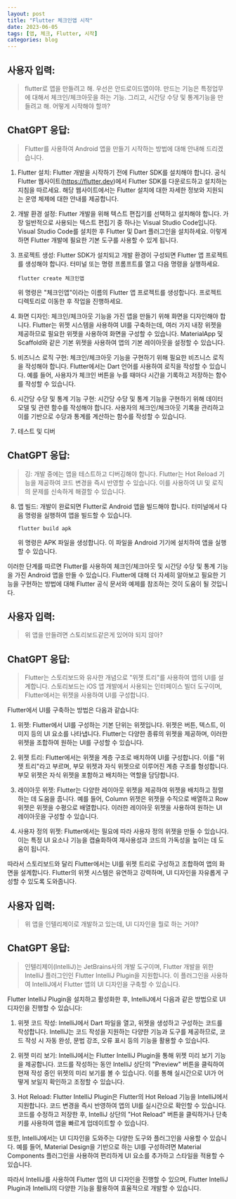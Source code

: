 ```yaml
---
layout: post
title: "Flutter 체크인앱 시작"
date: 2023-06-05
tags: [앱, 체크, Flutter, 시작]
categories: blog
---
```


## 사용자 입력:
> flutter로 앱을 만들려고 해. 우선은 안드로이드앱이야. 만드는 기능은  특정업무에 대해서 체크인/체크아웃을 하는 기능. 그리고, 시간당 수당 및 통계기능을 만들려고 해. 어떻게 시작해야 할까?

## ChatGPT 응답:
> Flutter를 사용하여 Android 앱을 만들기 시작하는 방법에 대해 안내해 드리겠습니다.

1. Flutter 설치: Flutter 개발을 시작하기 전에 Flutter SDK를 설치해야 합니다. 공식 Flutter 웹사이트(https://flutter.dev)에서 Flutter SDK를 다운로드하고 설치하는 지침을 따르세요. 해당 웹사이트에서는 Flutter 설치에 대한 자세한 정보와 지원되는 운영 체제에 대한 안내를 제공합니다.

2. 개발 환경 설정: Flutter 개발을 위해 텍스트 편집기를 선택하고 설치해야 합니다. 가장 일반적으로 사용되는 텍스트 편집기 중 하나는 Visual Studio Code입니다. Visual Studio Code를 설치한 후 Flutter 및 Dart 플러그인을 설치하세요. 이렇게 하면 Flutter 개발에 필요한 기본 도구를 사용할 수 있게 됩니다.

3. 프로젝트 생성: Flutter SDK가 설치되고 개발 환경이 구성되면 Flutter 앱 프로젝트를 생성해야 합니다. 터미널 또는 명령 프롬프트를 열고 다음 명령을 실행하세요.

   ```
   flutter create 체크인앱
   ```

   위 명령은 "체크인앱"이라는 이름의 Flutter 앱 프로젝트를 생성합니다. 프로젝트 디렉토리로 이동한 후 작업을 진행하세요.

4. 화면 디자인: 체크인/체크아웃 기능을 가진 앱을 만들기 위해 화면을 디자인해야 합니다. Flutter는 위젯 시스템을 사용하여 UI를 구축하는데, 여러 가지 내장 위젯을 제공하므로 필요한 위젯을 사용하여 화면을 구성할 수 있습니다. MaterialApp 및 Scaffold와 같은 기본 위젯을 사용하여 앱의 기본 레이아웃을 설정할 수 있습니다.

5. 비즈니스 로직 구현: 체크인/체크아웃 기능을 구현하기 위해 필요한 비즈니스 로직을 작성해야 합니다. Flutter에서는 Dart 언어를 사용하여 로직을 작성할 수 있습니다. 예를 들어, 사용자가 체크인 버튼을 누를 때마다 시간을 기록하고 저장하는 함수를 작성할 수 있습니다.

6. 시간당 수당 및 통계 기능 구현: 시간당 수당 및 통계 기능을 구현하기 위해 데이터 모델 및 관련 함수를 작성해야 합니다. 사용자의 체크인/체크아웃 기록을 관리하고 이를 기반으로 수당과 통계를 계산하는 함수를 작성할 수 있습니다.

7. 테스트 및 디버

## ChatGPT 응답:
> 깅: 개발 중에는 앱을 테스트하고 디버깅해야 합니다. Flutter는 Hot Reload 기능을 제공하여 코드 변경을 즉시 반영할 수 있습니다. 이를 사용하여 UI 및 로직의 문제를 신속하게 해결할 수 있습니다.

8. 앱 빌드: 개발이 완료되면 Flutter로 Android 앱을 빌드해야 합니다. 터미널에서 다음 명령을 실행하여 앱을 빌드할 수 있습니다.

   ```
   flutter build apk
   ```

   위 명령은 APK 파일을 생성합니다. 이 파일을 Android 기기에 설치하여 앱을 실행할 수 있습니다.

이러한 단계를 따르면 Flutter를 사용하여 체크인/체크아웃 및 시간당 수당 및 통계 기능을 가진 Android 앱을 만들 수 있습니다. Flutter에 대해 더 자세히 알아보고 필요한 기능을 구현하는 방법에 대해 Flutter 공식 문서와 예제를 참조하는 것이 도움이 될 것입니다.

## 사용자 입력:
> 위 앱을 만들려면 스토리보드같은게 있어야 되지 않아?

## ChatGPT 응답:
> Flutter는 스토리보드와 유사한 개념으로 "위젯 트리"를 사용하여 앱의 UI를 설계합니다. 스토리보드는 iOS 앱 개발에서 사용되는 인터페이스 빌더 도구이며, Flutter에서는 위젯을 사용하여 UI를 구성합니다.

Flutter에서 UI를 구축하는 방법은 다음과 같습니다:

1. 위젯: Flutter에서 UI를 구성하는 기본 단위는 위젯입니다. 위젯은 버튼, 텍스트, 이미지 등의 UI 요소를 나타냅니다. Flutter는 다양한 종류의 위젯을 제공하며, 이러한 위젯을 조합하여 원하는 UI를 구성할 수 있습니다.

2. 위젯 트리: Flutter에서는 위젯을 계층 구조로 배치하여 UI를 구성합니다. 이를 "위젯 트리"라고 부르며, 부모 위젯과 자식 위젯으로 이루어진 계층 구조를 형성합니다. 부모 위젯은 자식 위젯을 포함하고 배치하는 역할을 담당합니다.

3. 레이아웃 위젯: Flutter는 다양한 레이아웃 위젯을 제공하여 위젯을 배치하고 정렬하는 데 도움을 줍니다. 예를 들어, Column 위젯은 위젯을 수직으로 배열하고 Row 위젯은 위젯을 수평으로 배열합니다. 이러한 레이아웃 위젯을 사용하여 원하는 UI 레이아웃을 구성할 수 있습니다.

4. 사용자 정의 위젯: Flutter에서는 필요에 따라 사용자 정의 위젯을 만들 수 있습니다. 이는 특정 UI 요소나 기능을 캡슐화하여 재사용성과 코드의 가독성을 높이는 데 도움이 됩니다.

따라서 스토리보드와 달리 Flutter에서는 UI를 위젯 트리로 구성하고 조합하여 앱의 화면을 설계합니다. Flutter의 위젯 시스템은 유연하고 강력하며, UI 디자인을 자유롭게 구성할 수 있도록 도와줍니다.

## 사용자 입력:
> 위 앱을 인텔리제이로 개발하고 있는데,  UI 디자인을 뭘로 하는 거야?

## ChatGPT 응답:
> 인텔리제이(IntelliJ)는 JetBrains사의 개발 도구이며, Flutter 개발을 위한 IntelliJ 플러그인인 Flutter IntelliJ Plugin을 지원합니다. 이 플러그인을 사용하여 IntelliJ에서 Flutter 앱의 UI 디자인을 구축할 수 있습니다.

Flutter IntelliJ Plugin을 설치하고 활성화한 후, IntelliJ에서 다음과 같은 방법으로 UI 디자인을 진행할 수 있습니다:

1. 위젯 코드 작성: IntelliJ에서 Dart 파일을 열고, 위젯을 생성하고 구성하는 코드를 작성합니다. IntelliJ는 코드 작성을 지원하는 다양한 기능과 도구를 제공하므로, 코드 작성 시 자동 완성, 문법 강조, 오류 표시 등의 기능을 활용할 수 있습니다.

2. 위젯 미리 보기: IntelliJ에서는 Flutter IntelliJ Plugin을 통해 위젯 미리 보기 기능을 제공합니다. 코드를 작성하는 동안 IntelliJ 상단의 "Preview" 버튼을 클릭하여 현재 작성 중인 위젯의 미리 보기를 볼 수 있습니다. 이를 통해 실시간으로 UI가 어떻게 보일지 확인하고 조정할 수 있습니다.

3. Hot Reload: Flutter IntelliJ Plugin은 Flutter의 Hot Reload 기능을 IntelliJ에서 지원합니다. 코드 변경을 즉시 반영하여 앱의 UI를 실시간으로 확인할 수 있습니다. 코드를 수정하고 저장한 후, IntelliJ 상단의 "Hot Reload" 버튼을 클릭하거나 단축키를 사용하여 앱을 빠르게 업데이트할 수 있습니다.

또한, IntelliJ에서는 UI 디자인을 도와주는 다양한 도구와 플러그인을 사용할 수 있습니다. 예를 들어, Material Design을 기반으로 하는 UI를 구성하려면 Material Components 플러그인을 사용하여 편리하게 UI 요소를 추가하고 스타일을 적용할 수 있습니다.

따라서 IntelliJ를 사용하여 Flutter 앱의 UI 디자인을 진행할 수 있으며, Flutter IntelliJ Plugin과 IntelliJ의 다양한 기능을 활용하여 효율적으로 개발할 수 있습니다.

